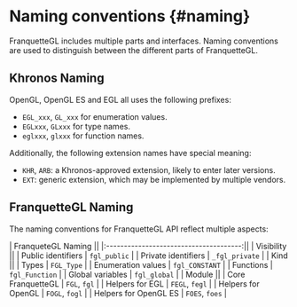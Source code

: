 # Naming conventions {#naming}

FranquetteGL includes multiple parts and interfaces. Naming conventions are used to distinguish
between the different parts of FranquetteGL.

## Khronos Naming

OpenGL, OpenGL ES and EGL all uses the following prefixes:
- `EGL_xxx`, `GL_xxx` for enumeration values.
- `EGLxxx`, `GLxxx` for type names.
- `eglxxx`, `glxxx` for function names.

Additionally, the following extension names have special meaning:
- `KHR`, `ARB`: a Khronos-approved extension, likely to enter later versions.
- `EXT`: generic extension, which may be implemented by multiple vendors.

## FranquetteGL Naming

The naming conventions for FranquetteGL API reflect multiple aspects:

|            FranqueteGL Naming          ||
|:--------------------------------------:||
|                Visibility              ||
|   Public identifiers   | `fgl_public`   |
|  Private identifiers   | `_fgl_private` |
|                   Kind                 ||
|         Types          | `FGL_Type`     |
|   Enumeration values   | `fgl_CONSTANT` |
|       Functions        | `fgl_Function` |
|    Global variables    | `fgl_global`   |
|                  Module                ||
|   Core FranquetteGL    | `FGL`, `fgl`   |
|    Helpers for EGL     | `FEGL`, `fegl` |
|   Helpers for OpenGL   | `FOGL`, `fogl` |
|  Helpers for OpenGL ES | `FOES`, `foes` |